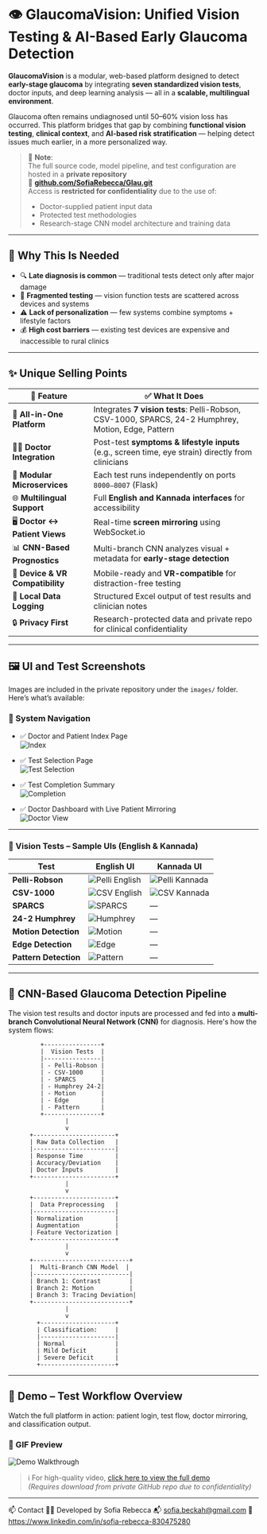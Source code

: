 # 👁️ GlaucomaVision: Unified Vision Testing & AI-Based Early Glaucoma Detection

**GlaucomaVision** is a modular, web-based platform designed to detect **early-stage glaucoma** by integrating **seven standardized vision tests**, doctor inputs, and deep learning analysis — all in a **scalable, multilingual environment**.

Glaucoma often remains undiagnosed until 50–60% vision loss has occurred. This platform bridges that gap by combining **functional vision testing**, **clinical context**, and **AI-based risk stratification** — helping detect issues much earlier, in a more personalized way.

> 🔐 **Note**:  
> The full source code, model pipeline, and test configuration are hosted in a **private repository**  
> 🔗 **[github.com/SofiaRebecca/Glau.git](https://github.com/SofiaRebecca/Glau.git)**  
> Access is **restricted for confidentiality** due to the use of:
> - Doctor-supplied patient input data
> - Protected test methodologies
> - Research-stage CNN model architecture and training data

---

## 🌟 Why This Is Needed

- 🔍 **Late diagnosis is common** — traditional tests detect only after major damage
- 🧪 **Fragmented testing** — vision function tests are scattered across devices and systems
- ⚠️ **Lack of personalization** — few systems combine symptoms + lifestyle factors
- 💰 **High cost barriers** — existing test devices are expensive and inaccessible to rural clinics

---

## ✨ Unique Selling Points

| 🚀 Feature | ✅ What It Does |
|-----------|----------------|
| 🧠 **All-in-One Platform** | Integrates **7 vision tests**: Pelli-Robson, CSV-1000, SPARCS, 24-2 Humphrey, Motion, Edge, Pattern |
| 👨‍⚕️ **Doctor Integration** | Post-test **symptoms & lifestyle inputs** (e.g., screen time, eye strain) directly from clinicians |
| 🧩 **Modular Microservices** | Each test runs independently on ports `8000–8007` (Flask) |
| 🌐 **Multilingual Support** | Full **English and Kannada interfaces** for accessibility |
| 🖥️ **Doctor ↔ Patient Views** | Real-time **screen mirroring** using WebSocket.io |
| 📊 **CNN-Based Prognostics** | Multi-branch CNN analyzes visual + metadata for **early-stage detection** |
| 📱 **Device & VR Compatibility** | Mobile-ready and **VR-compatible** for distraction-free testing |
| 📁 **Local Data Logging** | Structured Excel output of test results and clinician notes |
| 🔒 **Privacy First** | Research-protected data and private repo for clinical confidentiality |

---

## 🖼️ UI and Test Screenshots

Images are included in the private repository under the `images/` folder. Here’s what’s available:

### 👥 System Navigation

- ✅ Doctor and Patient Index Page  
  ![Index](images/docpatientview.png)

- ✅ Test Selection Page  
  ![Test Selection](images/testpages.png)

- ✅ Test Completion Summary  
  ![Completion](images/test_completion.png)

- ✅ Doctor Dashboard with Live Patient Mirroring  
  ![Doctor View](images/doctor_screenmirror.png)

---

### 🧪 Vision Tests – Sample UIs (English & Kannada)

| Test | English UI | Kannada UI |
|------|------------|------------|
| **Pelli-Robson**      | ![Pelli English](images/Pelli-robson_english.png) | ![Pelli Kannada](images/pelli-robson_kannada.png) |
| **CSV-1000**          | ![CSV English](images/csv.png)     | ![CSV Kannada](images/csv-1000_kannada.png)     |
| **SPARCS**            | ![SPARCS](images/sparcs.png)          | — |
| **24-2 Humphrey**     | ![Humphrey](images/visual_field_test.png)      | — |
| **Motion Detection**  | ![Motion](images/motion_test.png)          | — |
| **Edge Detection**    | ![Edge](images/edge_detection.png)              | — |
| **Pattern Detection** | ![Pattern](images/pattern_recognition.png)        | — |

---

## 🧠 CNN-Based Glaucoma Detection Pipeline

The vision test results and doctor inputs are processed and fed into a **multi-branch Convolutional Neural Network (CNN)** for diagnosis. Here's how the system flows:

```plaintext
         +----------------+
         |  Vision Tests  |
         |----------------|
         | - Pelli-Robson |
         | - CSV-1000     |
         | - SPARCS       |
         | - Humphrey 24-2|
         | - Motion       |
         | - Edge         |
         | - Pattern      |
         +----------------+
                |
                v
      +-----------------------+
      | Raw Data Collection   |
      |-----------------------|
      | Response Time         |
      | Accuracy/Deviation    |
      | Doctor Inputs         |
      +-----------------------+
                |
                v
      +-----------------------+
      |  Data Preprocessing   |
      |-----------------------|
      | Normalization         |
      | Augmentation          |
      | Feature Vectorization |
      +-----------------------+
                |
                v
      +---------------------------+
      |  Multi-Branch CNN Model  |
      |---------------------------|
      | Branch 1: Contrast        |
      | Branch 2: Motion          |
      | Branch 3: Tracing Deviation|
      +---------------------------+
                |
                v
        +---------------------+
        | Classification:     |
        |---------------------|
        | Normal              |
        | Mild Deficit        |
        | Severe Deficit      |
        +---------------------+
```
---

## 🎥 Demo – Test Workflow Overview

Watch the full platform in action: patient login, test flow, doctor mirroring, and classification output.

### 🔹 GIF Preview
![Demo Walkthrough](demo.gif)

> ℹ️ For high-quality video, [click here to view the full demo](demo.mp4)  
> *(Requires download from private GitHub repo due to confidentiality)*

---


📫 Contact
🧑‍💻 Developed by Sofia Rebecca
📬 sofia.beckah@gmail.com
🔗 https://www.linkedin.com/in/sofia-rebecca-830475280

